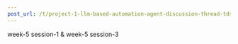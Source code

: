 ```yaml
---
post_url: /t/project-1-llm-based-automation-agent-discussion-thread-tds-jan-2025/164277/479
---
```

week-5 session-1 & week-5 session-3